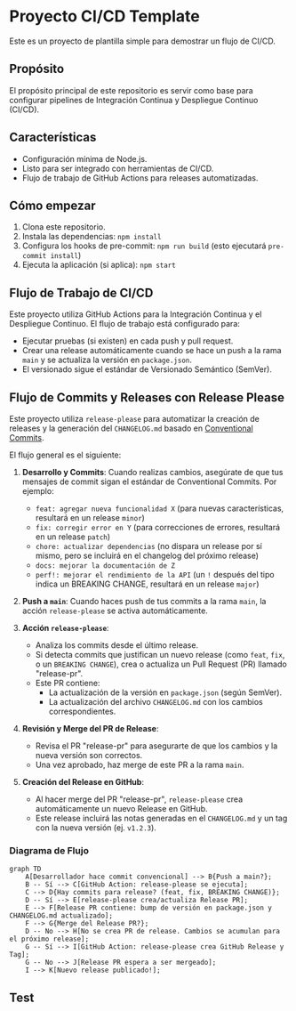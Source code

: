 # Proyecto CI/CD Template

Este es un proyecto de plantilla simple para demostrar un flujo de CI/CD.

## Propósito

El propósito principal de este repositorio es servir como base para configurar pipelines de Integración Continua y Despliegue Continuo (CI/CD).

## Características

- Configuración mínima de Node.js.
- Listo para ser integrado con herramientas de CI/CD.
- Flujo de trabajo de GitHub Actions para releases automatizadas.

## Cómo empezar

1. Clona este repositorio.
2. Instala las dependencias: `npm install`
3. Configura los hooks de pre-commit: `npm run build` (esto ejecutará `pre-commit install`)
4. Ejecuta la aplicación (si aplica): `npm start`

## Flujo de Trabajo de CI/CD

Este proyecto utiliza GitHub Actions para la Integración Continua y el Despliegue Continuo. El flujo de trabajo está configurado para:

- Ejecutar pruebas (si existen) en cada push y pull request.
- Crear una release automáticamente cuando se hace un push a la rama `main` y se actualiza la versión en `package.json`.
- El versionado sigue el estándar de Versionado Semántico (SemVer).

## Flujo de Commits y Releases con Release Please

Este proyecto utiliza `release-please` para automatizar la creación de releases y la generación del `CHANGELOG.md` basado en [Conventional Commits](https://www.conventionalcommits.org/).

El flujo general es el siguiente:

1.  **Desarrollo y Commits**: Cuando realizas cambios, asegúrate de que tus mensajes de commit sigan el estándar de Conventional Commits. Por ejemplo:
    *   `feat: agregar nueva funcionalidad X` (para nuevas características, resultará en un release `minor`)
    *   `fix: corregir error en Y` (para correcciones de errores, resultará en un release `patch`)
    *   `chore: actualizar dependencias` (no dispara un release por sí mismo, pero se incluirá en el changelog del próximo release)
    *   `docs: mejorar la documentación de Z`
    *   `perf!: mejorar el rendimiento de la API` (un `!` después del tipo indica un BREAKING CHANGE, resultará en un release `major`)

2.  **Push a `main`**: Cuando haces push de tus commits a la rama `main`, la acción `release-please` se activa automáticamente.

3.  **Acción `release-please`**:
    *   Analiza los commits desde el último release.
    *   Si detecta commits que justifican un nuevo release (como `feat`, `fix`, o un `BREAKING CHANGE`), crea o actualiza un Pull Request (PR) llamado "release-pr".
    *   Este PR contiene:
        *   La actualización de la versión en `package.json` (según SemVer).
        *   La actualización del archivo `CHANGELOG.md` con los cambios correspondientes.

4.  **Revisión y Merge del PR de Release**:
    *   Revisa el PR "release-pr" para asegurarte de que los cambios y la nueva versión son correctos.
    *   Una vez aprobado, haz merge de este PR a la rama `main`.

5.  **Creación del Release en GitHub**:
    *   Al hacer merge del PR "release-pr", `release-please` crea automáticamente un nuevo Release en GitHub.
    *   Este release incluirá las notas generadas en el `CHANGELOG.md` y un tag con la nueva versión (ej. `v1.2.3`).

### Diagrama de Flujo

```mermaid
graph TD
    A[Desarrollador hace commit convencional] --> B{Push a main?};
    B -- Sí --> C[GitHub Action: release-please se ejecuta];
    C --> D{Hay commits para release? (feat, fix, BREAKING CHANGE)};
    D -- Sí --> E[release-please crea/actualiza Release PR];
    E --> F[Release PR contiene: bump de versión en package.json y CHANGELOG.md actualizado];
    F --> G{Merge del Release PR?};
    D -- No --> H[No se crea PR de release. Cambios se acumulan para el próximo release];
    G -- Sí --> I[GitHub Action: release-please crea GitHub Release y Tag];
    G -- No --> J[Release PR espera a ser mergeado];
    I --> K[Nuevo release publicado!];
```

## Test

